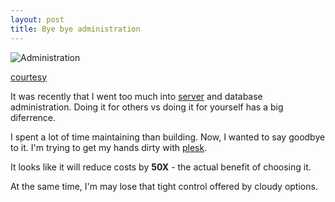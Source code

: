 ```yaml
---
layout: post
title: Bye bye administration
---
```


![Administration](http://i2.kym-cdn.com/photos/images/original/000/253/408/9b2.jpg)

[courtesy](http://knowyourmeme.com/photos/253408-what-people-think-i-do-what-i-really-do)

It was recently that I went too much into [server](http://blogx.nerdspal.com/launch-pre-requisites/) and database administration. Doing it for others vs doing it for yourself has a big diferrence.

I spent a lot of time maintaining than building. Now, I wanted to say goodbye to it. I'm trying to get my hands dirty with [plesk](http://www.odin.com/products/plesk/).

It looks like it will reduce costs by **50X** - the actual benefit of choosing it.

At the same time, I'm may lose that tight control offered by cloudy options.
